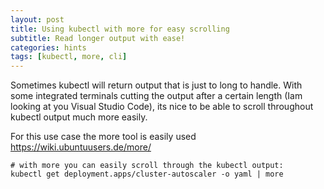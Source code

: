 ```yaml
---
layout: post
title: Using kubectl with more for easy scrolling
subtitle: Read longer output with ease!
categories: hints
tags: [kubectl, more, cli]
---
```


Sometimes kubectl will return output that is just to long to handle. With some integrated terminals cutting the output after a certain length (Iam looking at you Visual Studio Code), its nice to be able to scroll throughout kubectl output much more easily.

For this use case the more tool is easily used <https://wiki.ubuntuusers.de/more/>

```
# with more you can easily scroll through the kubectl output:
kubectl get deployment.apps/cluster-autoscaler -o yaml | more
```